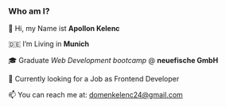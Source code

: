 ### Who am I?

:raising_hand: Hi, my Name ist **Apollon Kelenc**

🇩🇪 I’m Living in **Munich**

:mortar_board: Graduate *Web Development bootcamp* @ **neuefische GmbH** 

:necktie: Currently looking for a Job as Frontend Developer

📫 You can reach me at: domenkelenc24@gmail.com

<!--
**Apollon-Kelenc/Apollon-Kelenc** is a ✨ _special_ ✨ repository because its `README.md` (this file) appears on your GitHub profile.

Here are some ideas to get you started:

- 🔭 I’m currently working on ...
- 🌱 I’m currently learning *Web Development* @ **Neue Fische**
- 👯 I’m looking to collaborate on ...
- 🤔 I’m looking for help with ...
- 💬 Ask me about ...
- 📫 How to reach me: ...
- 😄 Pronouns: ...
- ⚡ Fun fact: ...
-->
